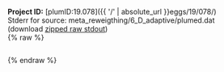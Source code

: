 **Project ID:** [plumID:19.078]({{ '/' | absolute_url }}eggs/19/078/)  
Stderr for source:  meta_reweigthing/6_D_adaptive/plumed.dat   
(download [zipped raw stdout](plumed.dat.plumed_master.stdout.txt.zip))  
{% raw %}
<pre>
</pre>
{% endraw %}
